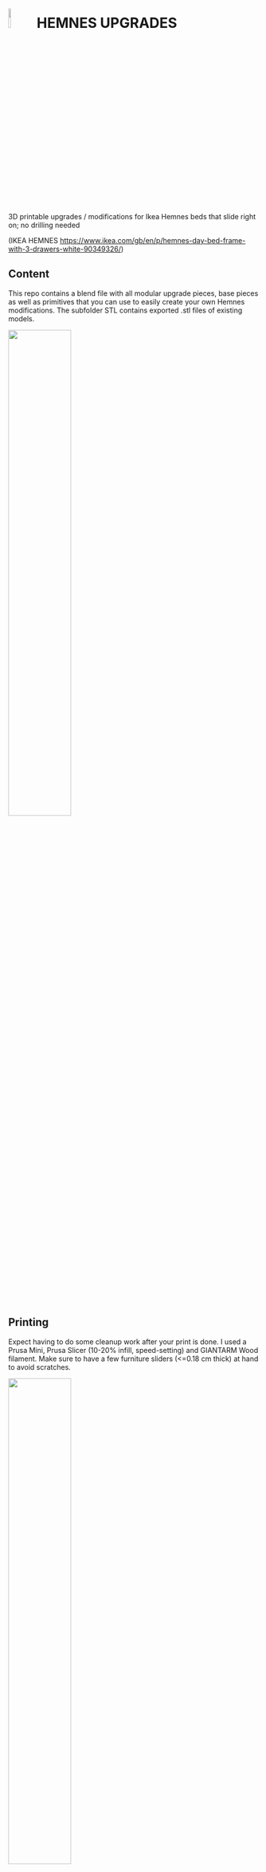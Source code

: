 
# <img src="https://raw.githubusercontent.com/philparzer/ikea-hemnes-upgrades/main/images/logo.png" width="10%" height="10%"></img> HEMNES UPGRADES

3D printable upgrades / modifications for Ikea Hemnes beds that slide right on; no drilling needed <div>(IKEA HEMNES https://www.ikea.com/gb/en/p/hemnes-day-bed-frame-with-3-drawers-white-90349326/)</div>

## Content

This repo contains a blend file with all modular upgrade pieces, base pieces as well as primitives that you can use to easily create your own Hemnes modifications. The subfolder STL contains exported .stl files of existing models.

<img src="https://raw.githubusercontent.com/philparzer/ikea-hemnes-upgrades/main/images/blend_file.png" width="50%" height="50%"></img>

## Printing

Expect having to do some cleanup work after your print is done. I used a Prusa Mini, Prusa Slicer (10-20% infill, speed-setting) and GIANTARM Wood filament. Make sure to have a few furniture sliders (<=0.18 cm thick) at hand to avoid scratches.

<img src="https://raw.githubusercontent.com/philparzer/ikea-hemnes-upgrades/main/images/furniture_sliders.jpg" width="50%" height="50%"></img>

## TODOs

- [ ] work on existing prototypes
- [ ] work on new prototypes
- [ ] test different print settings
- [ ] add sliced files

## Example Images

<img src="https://raw.githubusercontent.com/philparzer/ikea-hemnes-upgrades/main/images/overview_q1_2022.jpeg" width="50%" height="50%"></img>

<img src="https://raw.githubusercontent.com/philparzer/ikea-hemnes-upgrades/main/images/headphones.png" width="50%" height="50%"></img>

<img src="https://raw.githubusercontent.com/philparzer/ikea-hemnes-upgrades/main/images/overview_q4_2021.png" width="50%" height="50%"></img>
